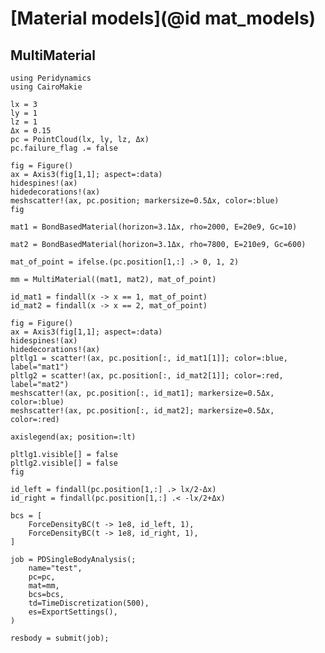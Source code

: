 # [Material models](@id mat_models)

## MultiMaterial

```@setup mm1
using Peridynamics
using CairoMakie
```
```@example mm1
lx = 3
ly = 1
lz = 1
Δx = 0.15
pc = PointCloud(lx, ly, lz, Δx)
pc.failure_flag .= false
```

```@example mm1
fig = Figure()
ax = Axis3(fig[1,1]; aspect=:data)
hidespines!(ax)
hidedecorations!(ax)
meshscatter!(ax, pc.position; markersize=0.5Δx, color=:blue)
fig
```

```@example mm1
mat1 = BondBasedMaterial(horizon=3.1Δx, rho=2000, E=20e9, Gc=10)
```

```@example mm1
mat2 = BondBasedMaterial(horizon=3.1Δx, rho=7800, E=210e9, Gc=600)
```

```@example mm1
mat_of_point = ifelse.(pc.position[1,:] .> 0, 1, 2)
```


```@example mm1
mm = MultiMaterial((mat1, mat2), mat_of_point)
```

```@example mm1
id_mat1 = findall(x -> x == 1, mat_of_point)
id_mat2 = findall(x -> x == 2, mat_of_point)
```

```@example mm1
fig = Figure()
ax = Axis3(fig[1,1]; aspect=:data)
hidespines!(ax)
hidedecorations!(ax)
pltlg1 = scatter!(ax, pc.position[:, id_mat1[1]]; color=:blue, label="mat1")
pltlg2 = scatter!(ax, pc.position[:, id_mat2[1]]; color=:red, label="mat2")
meshscatter!(ax, pc.position[:, id_mat1]; markersize=0.5Δx, color=:blue)
meshscatter!(ax, pc.position[:, id_mat2]; markersize=0.5Δx, color=:red)

axislegend(ax; position=:lt)

pltlg1.visible[] = false
pltlg2.visible[] = false
fig
```

```@example mm1
id_left = findall(pc.position[1,:] .> lx/2-Δx)
id_right = findall(pc.position[1,:] .< -lx/2+Δx)

bcs = [
    ForceDensityBC(t -> 1e8, id_left, 1),
    ForceDensityBC(t -> 1e8, id_right, 1),
]

job = PDSingleBodyAnalysis(;
    name="test",
    pc=pc,
    mat=mm,
    bcs=bcs,
    td=TimeDiscretization(500),
    es=ExportSettings(),
)

resbody = submit(job);
```